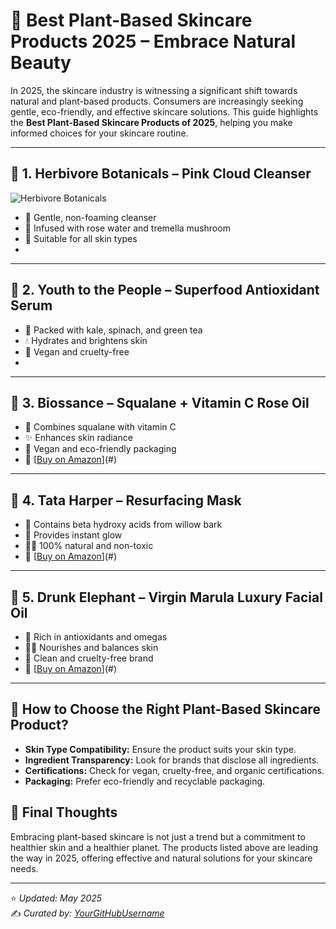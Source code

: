 # 🌿 Best Plant-Based Skincare Products 2025 – Embrace Natural Beauty

In 2025, the skincare industry is witnessing a significant shift towards natural and plant-based products. Consumers are increasingly seeking gentle, eco-friendly, and effective skincare solutions. This guide highlights the **Best Plant-Based Skincare Products of 2025**, helping you make informed choices for your skincare routine.

---

## 🌱 1. **Herbivore Botanicals – Pink Cloud Cleanser**

![Herbivore Botanicals](https://via.placeholder.com/400x200)

- 🌸 Gentle, non-foaming cleanser
- 🌿 Infused with rose water and tremella mushroom
- 🧴 Suitable for all skin types
- 

---

## 🌼 2. **Youth to the People – Superfood Antioxidant Serum**

- 🥦 Packed with kale, spinach, and green tea
- 💧 Hydrates and brightens skin
- 🌱 Vegan and cruelty-free
- 

---

## 🌺 3. **Biossance – Squalane + Vitamin C Rose Oil**

- 🌹 Combines squalane with vitamin C
- ✨ Enhances skin radiance
- 🐰 Vegan and eco-friendly packaging
- 🔗 [[Buy on Amazon](https://amzn.to/4dv3zc5)](#)

---

## 🍃 4. **Tata Harper – Resurfacing Mask**

- 🌼 Contains beta hydroxy acids from willow bark
- 🌿 Provides instant glow
- 🧖‍♀️ 100% natural and non-toxic
- 🔗 [[Buy on Amazon](https://amzn.to/3S0ZG4B)](#)

---

## 🌸 5. **Drunk Elephant – Virgin Marula Luxury Facial Oil**

- 🥥 Rich in antioxidants and omegas
- 💆‍♀️ Nourishes and balances skin
- 🐘 Clean and cruelty-free brand
- 🔗 [[Buy on Amazon](https://amzn.to/43n1tHs)](#)

---

## 🛒 How to Choose the Right Plant-Based Skincare Product?

- **Skin Type Compatibility:** Ensure the product suits your skin type.
- **Ingredient Transparency:** Look for brands that disclose all ingredients.
- **Certifications:** Check for vegan, cruelty-free, and organic certifications.
- **Packaging:** Prefer eco-friendly and recyclable packaging.



## 📌 Final Thoughts

Embracing plant-based skincare is not just a trend but a commitment to healthier skin and a healthier planet. The products listed above are leading the way in 2025, offering effective and natural solutions for your skincare needs.

---

⭐ _Updated: May 2025_  
✍️ _Curated by: [YourGitHubUsername](https://github.com/YourGitHubUsername)_
